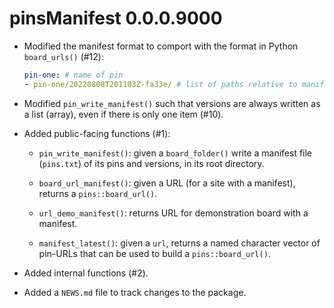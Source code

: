 # pinsManifest 0.0.0.9000

* Modified the manifest format to comport with the format in Python `board_urls()` (#12):

   ```yaml
   pin-one: # name of pin
   - pin-one/20220808T201103Z-fa33e/ # list of paths relative to manifest
   ```

* Modified `pin_write_manifest()` such that versions are always written as a list (array), even if there is only one item (#10).

* Added public-facing functions (#1):

  - `pin_write_manifest()`: given a `board_folder()` write a manifest file 
     (`pins.txt`) of its pins and versions, in its root directory.
  
  - `board_url_manifest()`: given a URL (for a site with a manifest), 
     returns a `pins::board_url()`. 
  
  - `url_demo_manifest()`: returns URL for demonstration board with a manifest.
  
  - `manifest_latest()`: given a `url`, returns a 
     named character vector of pin-URLs that can be used to build a 
     `pins::board_url()`.
  
* Added internal functions (#2).

* Added a `NEWS.md` file to track changes to the package.
